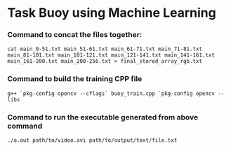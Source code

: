 # Task Buoy using Machine Learning

### Command to concat the files together:

```shell
cat main_0-51.txt main_51-61.txt main_61-71.txt main_71-81.txt main_81-101.txt main_101-121.txt main_121-141.txt main_141-161.txt main_161-200.txt main_200-256.txt > final_stored_array_rgb.txt
```

### Command to build the training CPP file

```shell
g++ `pkg-config opencv --cflags` buoy_train.cpp `pkg-config opencv --libs
```

### Command to run the executable generated from above command

```shell
./a.out path/to/video.avi path/to/output/text/file.txt
```
